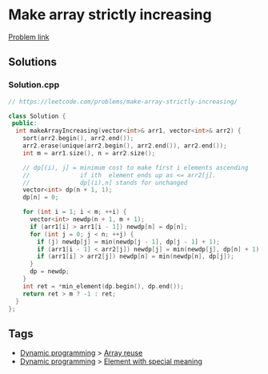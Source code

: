 # Make array strictly increasing

[Problem link](https://leetcode.com/problems/make-array-strictly-increasing/)

## Solutions


### Solution.cpp
```cpp
// https://leetcode.com/problems/make-array-strictly-increasing/

class Solution {
 public:
  int makeArrayIncreasing(vector<int>& arr1, vector<int>& arr2) {
    sort(arr2.begin(), arr2.end());
    arr2.erase(unique(arr2.begin(), arr2.end()), arr2.end());
    int m = arr1.size(), n = arr2.size();

    // dp[(i), j] = minimum cost to make first i elements ascending
    //              if ith  element ends up as <= arr2[j].
    //              dp[(i),n] stands for unchanged
    vector<int> dp(n + 1, 1);
    dp[n] = 0;

    for (int i = 1; i < m; ++i) {
      vector<int> newdp(n + 1, m + 1);
      if (arr1[i] > arr1[i - 1]) newdp[n] = dp[n];
      for (int j = 0; j < n; ++j) {
        if (j) newdp[j] = min(newdp[j - 1], dp[j - 1] + 1);
        if (arr1[i - 1] < arr2[j]) newdp[j] = min(newdp[j], dp[n] + 1);
        if (arr1[i] > arr2[j]) newdp[n] = min(newdp[n], dp[j]);
      }
      dp = newdp;
    }
    int ret = *min_element(dp.begin(), dp.end());
    return ret > m ? -1 : ret;
  }
};
```
## Tags

* [Dynamic programming](/README.md#Dynamic_programming) > [Array reuse](/README.md#Dynamic_programming-Array_reuse)
* [Dynamic programming](/README.md#Dynamic_programming) > [Element with special meaning](/README.md#Dynamic_programming-Element_with_special_meaning)

